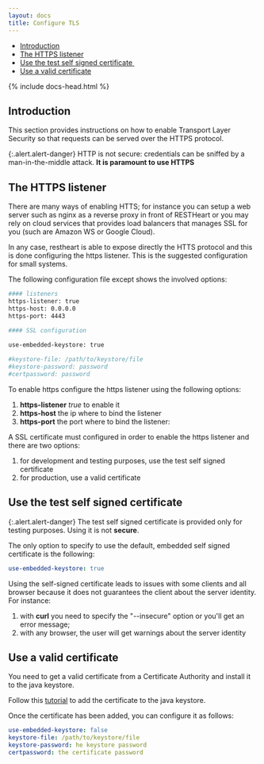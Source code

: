 ```yaml
---
layout: docs
title: Configure TLS
---
```


<div markdown="1" class="d-none d-xl-block col-xl-2 order-last bd-toc">

-   [Introduction](#introduction)
-   [The HTTPS listener](#the-https-listener)
-   [Use the test self signed certificate ](#use-the-test-self-signed-certificate)
-   [Use a valid certificate](#use-a-valid-certificate)

</div>
<div markdown="1" class="col-12 col-md-9 col-xl-8 py-md-3 bd-content">

{% include docs-head.html %}

## Introduction 

This section provides instructions on how to enable Transport Layer Security so that requests can be served over the HTTPS protocol.

{:.alert.alert-danger}
HTTP is not secure: credentials can be sniffed by a man-in-the-middle attack. **It is paramount to use HTTPS**

## The HTTPS listener

There are many ways of enabling HTTS; for instance you can setup a web server such as nginx as a reverse proxy in front of RESTHeart or you may rely on cloud services that provides load balancers that manages SSL for you (such are Amazon WS or Google Cloud).

In any case, restheart is able to expose directly the HTTS protocol and this is done configuring the https listener. This is the suggested configuration for small systems.

The following configuration file except shows the involved options:

```bash
#### listeners
https-listener: true
https-host: 0.0.0.0
https-port: 4443

#### SSL configuration
 
use-embedded-keystore: true

#keystore-file: /path/to/keystore/file
#keystore-password: password
#certpassword: password
```

To enable https configure the https listener using the following options:

1.  **https-listener** _true_ to enable it
2.  **https-host** the ip where to bind the listener
3.  **https-port** the port where to bind the listener:

A SSL certificate must configured in order to enable the https listener and there are two options:

1.  for development and testing purposes, use the test self signed certificate
2.  for production, use a valid certificate

## Use the test self signed certificate 

{:.alert.alert-danger}
The test self signed certificate is provided only for testing purposes. Using it is not **secure**.

The only option to specify to use the default, embedded self signed certificate is the following:

```yml
use-embedded-keystore: true
```

Using the self-signed certificate leads to issues with some clients and all browser because it does not guarantees the client about the server identity. For instance:

1.  with **curl** you need to specify the "--insecure" option or you'll get an error message;
2.  with any browser, the user will get warnings about the server identity

## Use a valid certificate

You need to get a valid certificate from a Certificate Authority and install it to the java keystore.

Follow this <a target="_blank" href="https://www.digitalocean.com/community/tutorials/java-keytool-essentials-working-with-java-keystores">tutorial</a> to add the certificate to the java keystore.

Once the certificate has been added, you can configure it as follows:

```yml
use-embedded-keystore: false
keystore-file: /path/to/keystore/file
keystore-password: he keystore password
certpassword: the certificate password
```
